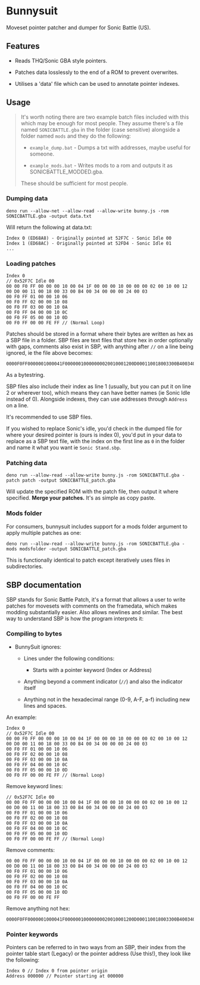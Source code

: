<!--<p align="center">
    <img src="logo.png">
    <h4 align="center">Art by </h4>
</p>-->

# Bunnysuit

Moveset pointer patcher and dumper for Sonic Battle (US).

## Features

- Reads THQ/Sonic GBA style pointers.

- Patches data losslessly to the end of a ROM to prevent overwrites.

- Utilises a 'data' file which can be used to annotate pointer indexes.

## Usage

> It's worth noting there are two example batch files included with this which may be enough for most people. They assume there's a file named ``SONICBATTLE.gba`` in the folder (case sensitive) alongside a folder named ``mods`` and they do the following:
>
> - ``example_dump.bat`` - Dumps a txt with addresses, maybe useful for someone.
>
> - ``example_mods.bat`` - Writes mods to a rom and outputs it as SONICBATTLE_MODDED.gba.
>
> These should be sufficient for most people.

### Dumping data

```
deno run --allow-net --allow-read --allow-write bunny.js -rom SONICBATTLE.gba -output data.txt
```

Will return the following at data.txt:

```
Index 0 (ED68A8) - Originally pointed at 52F7C - Sonic Idle 00
Index 1 (ED68AC) - Originally pointed at 52FD4 - Sonic Idle 01
...
```

### Loading patches

```
Index 0
// 0x52F7C Idle 00
00 00 F0 FF 00 00 00 10 00 04 1F 00 00 00 10 00 00 00 02 00 10 00 12 00 D0 00 11 00 18 00 33 00 B4 00 34 00 00 00 24 00 03 
00 F0 FF 01 00 00 10 06 
00 F0 FF 02 00 00 10 08 
00 F0 FF 03 00 00 10 0A 
00 F0 FF 04 00 00 10 0C 
00 F0 FF 05 00 00 10 0D 
00 F0 FF 00 00 FE FF // (Normal Loop)
```

Patches should be stored in a format where their bytes are written as hex as a SBP file in a folder. SBP files are text files that store hex in order optionally with gaps, comments also exist in SBP, with anything after ``//`` on a line being ignored, ie the file above becomes:

```
0000F0FF0000001000041F00000010000000020010001200D000110018003300B4003400000024000300F0FF010000100600F0FF020000100800F0FF030000100A00F0FF040000100C00F0FF050000100D00F0FF0000FEFF
```

As a bytestring.

SBP files also include their index as line 1 (usually, but you can put it on line 2 or wherever too), which means they can have better names (ie Sonic Idle instead of 0). Alongside indexes, they can use addresses through ``Address`` on a line.

It's recommended to use SBP files.

If you wished to replace Sonic's idle, you'd check in the dumped file for where your desired pointer is (ours is index 0), you'd put in your data to replace as a SBP text file, with the index on the first line as ``0`` in the folder and name it what you want ie ``Sonic Stand.sbp``.

### Patching data

```
deno run --allow-read --allow-write bunny.js -rom SONICBATTLE.gba -patch patch -output SONICBATTLE_patch.gba
```

Will update the specified ROM with the patch file, then output it where specified. **Merge your patches.** It's as simple as copy paste.

### Mods folder

For consumers, bunnysuit includes support for a mods folder argument to apply multiple patches as one:

```
deno run --allow-read --allow-write bunny.js -rom SONICBATTLE.gba -mods modsfolder -output SONICBATTLE_patch.gba
```

This is functionally identical to patch except iteratively uses files in subdirectories.

## SBP documentation

SBP stands for Sonic Battle Patch, it's a format that allows a user to write patches for movesets with comments on the framedata, which makes modding substantially easier. Also allows newlines and similar. The best way to understand SBP is how the program interprets it:

### Compiling to bytes

- BunnySuit ignores:

    - Lines under the following conditions:

        - Starts with a pointer keyword (Index or Address)

    - Anything beyond a comment indicator (`//`) and also the indicator itself

    - Anything not in the hexadecimal range (0-9, A-F, a-f) including new lines and spaces.

An example: 

```
Index 0
// 0x52F7C Idle 00
00 00 F0 FF 00 00 00 10 00 04 1F 00 00 00 10 00 00 00 02 00 10 00 12 00 D0 00 11 00 18 00 33 00 B4 00 34 00 00 00 24 00 03 
00 F0 FF 01 00 00 10 06 
00 F0 FF 02 00 00 10 08 
00 F0 FF 03 00 00 10 0A 
00 F0 FF 04 00 00 10 0C 
00 F0 FF 05 00 00 10 0D 
00 F0 FF 00 00 FE FF // (Normal Loop)
```

Remove keyword lines:

```
// 0x52F7C Idle 00
00 00 F0 FF 00 00 00 10 00 04 1F 00 00 00 10 00 00 00 02 00 10 00 12 00 D0 00 11 00 18 00 33 00 B4 00 34 00 00 00 24 00 03 
00 F0 FF 01 00 00 10 06 
00 F0 FF 02 00 00 10 08 
00 F0 FF 03 00 00 10 0A 
00 F0 FF 04 00 00 10 0C 
00 F0 FF 05 00 00 10 0D 
00 F0 FF 00 00 FE FF // (Normal Loop)
```

Remove comments:

```
00 00 F0 FF 00 00 00 10 00 04 1F 00 00 00 10 00 00 00 02 00 10 00 12 00 D0 00 11 00 18 00 33 00 B4 00 34 00 00 00 24 00 03 
00 F0 FF 01 00 00 10 06 
00 F0 FF 02 00 00 10 08 
00 F0 FF 03 00 00 10 0A 
00 F0 FF 04 00 00 10 0C 
00 F0 FF 05 00 00 10 0D 
00 F0 FF 00 00 FE FF 
```

Remove anything not hex:

```
0000F0FF0000001000041F00000010000000020010001200D000110018003300B4003400000024000300F0FF010000100600F0FF020000100800F0FF030000100A00F0FF040000100C00F0FF050000100D00F0FF0000FEFF
```

### Pointer keywords

Pointers can be referred to in two ways from an SBP, their index from the pointer table start (Legacy) or the pointer address (Use this!), they look like the following:

```
Index 0 // Index 0 from pointer origin
Address 000000 // Pointer starting at 000000
```